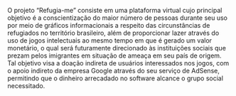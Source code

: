 O projeto “Refugia-me” consiste em uma plataforma virtual cujo principal objetivo é a conscientização do maior número de pessoas durante seu uso por meio de gráficos
informacionais a respeito das circunstâncias de refugiados no território brasileiro, além de proporcionar lazer através do uso de jogos intelectuais ao mesmo tempo em 
que é gerado um valor monetário, o qual será futuramente direcionado às instituições sociais que prezam pelos imigrantes em situação de ameaça em seu país de origem. 
Tal objetivo visa a doação indireta de usuários interessados nos jogos, com o apoio indireto da empresa Google através do seu serviço de AdSense, permitindo que o dinheiro
arrecadado no software alcance o grupo social necessitado.

